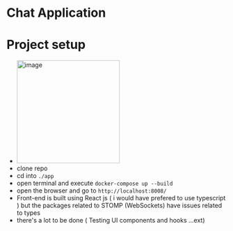 # Chat Application
# Project setup
  - <img width="236" alt="image" src="https://github.com/YassineOmrani/chatapp/assets/25211372/be903b9a-8d71-4fbb-a113-209eea0111d8">
  - clone repo
  - cd into ```./app```
  - open terminal and execute ```docker-compose up --build```
  - open the browser and go to ```http://localhost:8008/```
- Front-end is built using React js ( i would have prefered to use typescript ) but the packages related to STOMP (WebSockets) have issues related to types
- there's a lot to be done ( Testing UI components and hooks ...ext)
